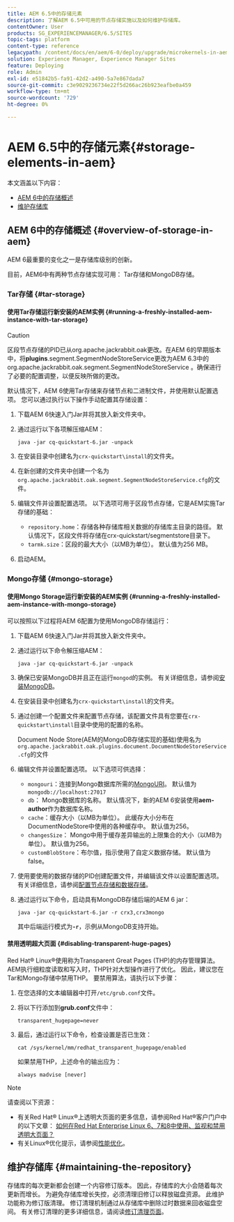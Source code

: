```yaml
---
title: AEM 6.5中的存储元素
description: 了解AEM 6.5中可用的节点存储实施以及如何维护存储库。
contentOwner: User
products: SG_EXPERIENCEMANAGER/6.5/SITES
topic-tags: platform
content-type: reference
legacypath: /content/docs/en/aem/6-0/deploy/upgrade/microkernels-in-aem-6-0
solution: Experience Manager, Experience Manager Sites
feature: Deploying
role: Admin
exl-id: e51842b5-fa91-42d2-a490-5a7e867dada7
source-git-commit: c3e9029236734e22f5d266ac26b923eafbe0a459
workflow-type: tm+mt
source-wordcount: '729'
ht-degree: 0%

---
```


# AEM 6.5中的存储元素{#storage-elements-in-aem}

本文涵盖以下内容：

* [AEM 6中的存储概述](/help/sites-deploying/storage-elements-in-aem-6.md#overview-of-storage-in-aem)
* [维护存储库](/help/sites-deploying/storage-elements-in-aem-6.md#maintaining-the-repository)

## AEM 6中的存储概述 {#overview-of-storage-in-aem}

AEM 6最重要的变化之一是存储库级别的创新。

目前，AEM6中有两种节点存储实现可用： Tar存储和MongoDB存储。

### Tar存储 {#tar-storage}

#### 使用Tar存储运行新安装的AEM实例 {#running-a-freshly-installed-aem-instance-with-tar-storage}

>[!CAUTION]
>
>区段节点存储的PID已从org.apache.jackrabbit.oak更改。在AEM 6的早期版本中，将&#x200B;**plugins**.segment.SegmentNodeStoreService更改为AEM 6.3中的org.apache.jackrabbit.oak.segment.SegmentNodeStoreService 。确保进行了必要的配置调整，以便反映所做的更改。

默认情况下，AEM 6使用Tar存储来存储节点和二进制文件，并使用默认配置选项。 您可以通过执行以下操作手动配置其存储设置：

1. 下载AEM 6快速入门Jar并将其放入新文件夹中。
1. 通过运行以下各项解压缩AEM：

   `java -jar cq-quickstart-6.jar -unpack`

1. 在安装目录中创建名为`crx-quickstart\install`的文件夹。

1. 在新创建的文件夹中创建一个名为`org.apache.jackrabbit.oak.segment.SegmentNodeStoreService.cfg`的文件。

1. 编辑文件并设置配置选项。 以下选项可用于区段节点存储，它是AEM实施Tar存储的基础：

   * `repository.home`：存储各种存储库相关数据的存储库主目录的路径。 默认情况下，区段文件将存储在crx-quickstart/segmentstore目录下。
   * `tarmk.size`：区段的最大大小（以MB为单位）。 默认值为256 MB。

1. 启动AEM。

### Mongo存储 {#mongo-storage}

#### 使用Mongo Storage运行新安装的AEM实例 {#running-a-freshly-installed-aem-instance-with-mongo-storage}

可以按照以下过程将AEM 6配置为使用MongoDB存储运行：

1. 下载AEM 6快速入门Jar并将其放入新文件夹中。
1. 通过运行以下命令解压缩AEM：

   `java -jar cq-quickstart-6.jar -unpack`

1. 确保已安装MongoDB并且正在运行`mongod`的实例。 有关详细信息，请参阅[安装MongoDB](https://docs.mongodb.org/manual/installation/)。
1. 在安装目录中创建名为`crx-quickstart\install`的文件夹。
1. 通过创建一个配置文件来配置节点存储，该配置文件具有您要在`crx-quickstart\install`目录中使用的配置的名称。

   Document Node Store(AEM的MongoDB存储实现的基础)使用名为`org.apache.jackrabbit.oak.plugins.document.DocumentNodeStoreService.cfg`的文件

1. 编辑文件并设置配置选项。 以下选项可供选择：

   * `mongouri`：连接到Mongo数据库所需的[MongoURI](https://docs.mongodb.org/manual/reference/connection-string/)。 默认值为`mongodb://localhost:27017`
   * `db`： Mongo数据库的名称。 默认情况下，新的AEM 6安装使用&#x200B;**aem-author**&#x200B;作为数据库名称。
   * `cache`：缓存大小（以MB为单位）。 此缓存大小分布在DocumentNodeStore中使用的各种缓存中。 默认值为256。
   * `changesSize`： Mongo中用于缓存差异输出的上限集合的大小（以MB为单位）。 默认值为256。
   * `customBlobStore`：布尔值，指示使用了自定义数据存储。 默认值为false。

1. 使用要使用的数据存储的PID创建配置文件，并编辑该文件以设置配置选项。 有关详细信息，请参阅[配置节点存储和数据存储](/help/sites-deploying/data-store-config.md)。

1. 通过运行以下命令，启动具有MongoDB存储后端的AEM 6 jar：

   ```shell
   java -jar cq-quickstart-6.jar -r crx3,crx3mongo
   ```

   其中后端运行模式为&#x200B;**`-r`**，示例从MongoDB支持开始。

#### 禁用透明超大页面 {#disabling-transparent-huge-pages}

Red Hat® Linux®使用称为Transparent Great Pages (THP)的内存管理算法。 AEM执行细粒度读取和写入时，THP针对大型操作进行了优化。 因此，建议您在Tar和Mongo存储中禁用THP。 要禁用算法，请执行以下步骤：

1. 在您选择的文本编辑器中打开`/etc/grub.conf`文件。
1. 将以下行添加到&#x200B;**grub.conf**&#x200B;文件中：

   ```
   transparent_hugepage=never
   ```

1. 最后，通过运行以下命令，检查设置是否已生效：

   ```
   cat /sys/kernel/mm/redhat_transparent_hugepage/enabled
   ```

   如果禁用THP，上述命令的输出应为：

   ```
   always madvise [never]
   ```

>[!NOTE]
>
>请查阅以下资源：
>
>* 有关Red Hat® Linux®上透明大页面的更多信息，请参阅Red Hat®客户门户中的以下文章： [如何在Red Hat Enterprise Linux 6、7和8中使用、监视和禁用透明大页面？](https://access.redhat.com/solutions/46111)
>* 有关Linux®优化提示，请参阅[性能优化](/help/sites-deploying/configuring-performance.md)。
>

## 维护存储库 {#maintaining-the-repository}

存储库的每次更新都会创建一个内容修订版本。 因此，存储库的大小会随着每次更新而增长。 为避免存储库增长失控，必须清理旧修订以释放磁盘资源。 此维护功能称为修订版清理。 修订清理机制通过从存储库中删除过时数据来回收磁盘空间。 有关修订清理的更多详细信息，请阅读[修订清理页面](/help/sites-deploying/revision-cleanup.md)。
